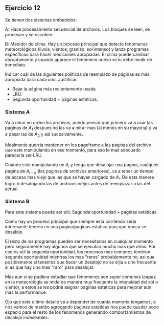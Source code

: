 ## Ejercicio 12

Se tienen dos sistemas embebidos:

A: Hace procesamiento secuencial de archivos. Los bloques se leen, se procesan y se escriben.

B: Medidor de clima. Hay un proceso principal que detecta fenómenos meteorológicos (lluvia, vientos, granizo, sol intenso) y lanza programas específicos para hacer mediciones apropiadas. El
clima puede cambiar abruptamente y cuando aparece el fenómeno nuevo se lo debe medir de
inmediato.

Indicar cuál de las siguientes políticas de reemplazo de páginas es más apropiada para cada uno.
Justificar.

- Bajar la página más recientemente usada.
- LRU.
- Segunda oportunidad + páginas estáticas.

### Sistema A

Va a mirar en orden los archivos, puedo pensar que primero va a usar las paginas de $A_1$ despues 
no las va a mirar mas  (al menos en su mayoria) y va a pasar las de $A_2$ y asi sucesivamente.

Idealmente querria mantener en los pageframe a las paginas del archivo que este manipulando en ese momento, para eso 
lo mas adecuado pareceria ser LRU.

Cuando este manipulando un $A_i$ y tenga que desalojar una pagina, cualquier pagina de $A_{i-k}$ (las paginas de archivos anteriores), va a tener un tiempo de acceso mas viejo que las que se hayan cargado de $A_i$. De esta manera logro ir desalojando
las de archivos viejos antes de reemplazar a las del actual.

### Sistema B

Para este sistema  puede ser util, Segunda oportunidad + páginas estáticas. 

Como hay un proceso principal que siempre esta corriendo seria interesante tenerlo en una pagina/paginas 
estatica para que nunca se desaloje.

El resto de los programas pueden ser necesitados en cualquier momento pero seguramente hay algunos que se ejecutan
mucho mas que otros. Por eso es util la segunda oportunidad, los procesos mas comunes tendrian segunda oportunidad
mientras los mas "raros" probablemente no, asi que posiblemente si tenemos que hacer un desalojo no se elija a uno frecuente si 
es que hay uno mas "raro" para desalojar. 

Mas aun si se pudiera estudiar que fenomenos son super comunes (capaz en la meteorologia se mide de manera muy 
frecuente la intensidad del sol o viento), a estos se les podria asignar paginas estaticas para mejorar aun mas la performance.

Ojo que este ultimo detalle va a depender de cuanta memoria tengamos, si nos vamos de mambo agregando paginas estaticas nos puede
quedar poco espacio para el resto de los fenomenos generando comportamientos de desalojo indeseables.


